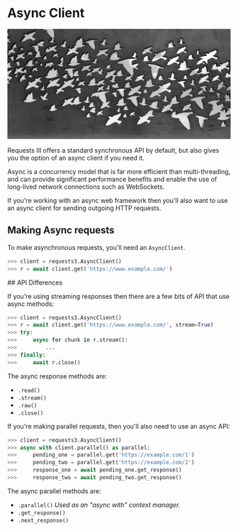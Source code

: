 # Async Client

![Artwork by Tom Christie](img/async.jpg)

Requests III offers a standard synchronous API by default, but also gives you
the option of an async client if you need it.

Async is a concurrency model that is far more efficient than multi-threading,
and can provide significant performance benefits and enable the use of
long-lived network connections such as WebSockets.

If you're working with an async web framework then you'll also want to use an
async client for sending outgoing HTTP requests.

## Making Async requests

To make asynchronous requests, you'll need an `AsyncClient`.

```python
>>> client = requests3.AsyncClient()
>>> r = await client.get('https://www.example.com/')
```

## API Differences

If you're using streaming responses then there are a few bits of API that
use async methods:

```python
>>> client = requests3.AsyncClient()
>>> r = await client.get('https://www.example.com/', stream=True)
>>> try:
>>>     async for chunk in r.stream():
>>>         ...
>>> finally:
>>>     await r.close()
```

The async response methods are:

* `.read()`
* `.stream()`
* `.raw()`
* `.close()`

If you're making parallel requests, then you'll also need to use an async API:

```python
>>> client = requests3.AsyncClient()
>>> async with client.parallel() as parallel:
>>>     pending_one = parallel.get('https://example.com/1')
>>>     pending_two = parallel.get('https://example.com/2')
>>>     response_one = await pending_one.get_response()
>>>     response_two = await pending_two.get_response()
```

The async parallel methods are:

* `.parallel()` *Used as an "async with" context manager.*
* `.get_response()`
* `.next_response()`
